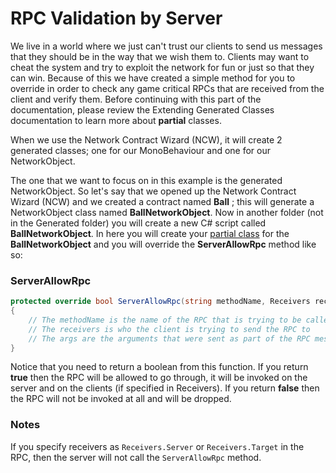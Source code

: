 # RPC Validation by Server

We live in a world where we just can't trust our clients to send us messages that they should be in the way that we wish them to. Clients may want to cheat the system and try to exploit the network for fun or just so that they can win. Because of this we have created a simple method for you to override in order to check any game critical RPCs that are received from the client and verify them. Before continuing with this part of the documentation, please review the Extending Generated Classes documentation to learn more about **partial** classes.

When we use the Network Contract Wizard (NCW), it will create 2 generated classes; one for our MonoBehaviour and one for our NetworkObject.

The one that we want to focus on in this example is the generated NetworkObject. So let's say that we opened up the Network Contract Wizard (NCW) and we created a contract named **Ball** ; this will generate a NetworkObject class named **BallNetworkObject**. Now in another folder (not in the Generated folder) you will create a new C# script called **BallNetworkObject**. In here you will create your [partial class](https://msdn.microsoft.com/en-us/library/wa80x488.aspx) for the **BallNetworkObject** and you will override the **ServerAllowRpc** method like so:

### ServerAllowRpc

```csharp
protected override bool ServerAllowRpc(string methodName, Receivers receivers, RpcArgs args)
{
	// The methodName is the name of the RPC that is trying to be called right now
	// The receivers is who the client is trying to send the RPC to
	// The args are the arguments that were sent as part of the RPC message and what the receivers will receive as arguments to the call
}
```

Notice that you need to return a boolean from this function. If you return **true** then the RPC will be allowed to go through, it will be invoked on the server and on the clients (if specified in Receivers). If you return **false** then the RPC will not be invoked at all and will be dropped.

### Notes
If you specify receivers as `Receivers.Server` or `Receivers.Target` in the RPC, then the server will not call the `ServerAllowRpc` method.
